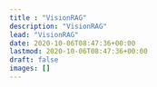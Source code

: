 ```yaml
---
title : "VisionRAG"
description: "VisionRAG"
lead: "VisionRAG"
date: 2020-10-06T08:47:36+00:00
lastmod: 2020-10-06T08:47:36+00:00
draft: false
images: []
---
```

